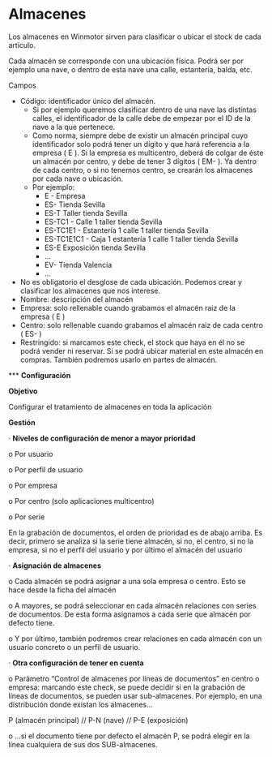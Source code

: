 # Almacenes

Los almacenes en Winmotor sirven para clasificar o ubicar el stock de cada artículo.

Cada almacén se corresponde con una ubicación física. Podrá ser por ejemplo una nave, o dentro de esta nave una calle, estantería, balda, etc.

Campos

* Código: identificador único del almacén.
  * Si por ejemplo queremos clasificar dentro de una nave las distintas calles, el identificador de la calle debe de empezar por el ID de la nave a la que pertenece.&#x20;
  * Como norma, siempre debe de existir un almacén principal cuyo identificador solo podrá tener un dígito y que hará referencia a la empresa ( E ). Si la empresa es multicentro, deberá de colgar de éste un almacén por centro, y debe de tener 3 dígitos ( EM- ). Ya dentro de cada centro, o si no tenemos centro, se crearán los almacenes por cada nave o ubicación.&#x20;
  * Por ejemplo:
    * E - Empresa
    * ES- Tienda Sevilla
    * ES-T Taller tienda Sevilla
    * ES-TC1 - Calle 1 taller tienda Sevilla
    * ES-TC1E1 - Estantería 1 calle 1 taller tienda Sevilla
    * ES-TC1E1C1 - Caja 1 estantería 1 calle 1 taller tienda Sevilla
    * ES-E Exposición tienda Sevilla
    * ...
    * EV- Tienda Valencia
    * ...
* No es obligatorio el desglose de cada ubicación. Podemos crear y clasificar los almacenes que nos interese.
* Nombre: descripción del almacén
* Empresa: solo rellenable cuando grabamos el almacén raiz de la empresa ( E )
* Centro: solo rellenable cuando grabamos el almacén raiz de cada centro ( ES- )
* Restringido: si marcamos este check, el stock que haya en él no se podrá vender ni reservar. Si se podrá ubicar material en este almacén en compras. También podremos usarlo en partes de almacén.

\*\*\* **Configuración**

**Objetivo**

Configurar el tratamiento de almacenes en toda la aplicación

**Gestión**

· **Niveles de configuración de menor a mayor prioridad**

o Por usuario

o Por perfil de usuario

o Por empresa

o Por centro (solo aplicaciones multicentro)

o Por serie

En la grabación de documentos, el orden de prioridad es de abajo arriba. Es decir, primero se analiza si la serie tiene almacén, si no, el centro, si no la empresa, si no el perfil del usuario y por último el almacén del usuario

· **Asignación de almacenes**

o Cada almacén se podrá asignar a una sola empresa o centro. Esto se hace desde la ficha del almacén

o A mayores, se podrá seleccionar en cada almacén relaciones con series de documentos. De esta forma asignamos a cada serie que almacén por defecto tiene.

o Y por último, también podremos crear relaciones en cada almacén con un usuario concreto o un perfil de usuario.

· **Otra configuración de tener en cuenta**

o Parámetro “Control de almacenes por líneas de documentos” en centro o empresa: marcando este check, se puede decidir si en la grabación de líneas de documentos, se pueden usar sub-almacenes. Por ejemplo, en una distribución donde existan los almacenes…

P (almacén principal) // P-N (nave) // P-E (exposición)

o …si el documento tiene por defecto el almacén P, se podrá elegir en la línea cualquiera de sus dos SUB-almacenes.
